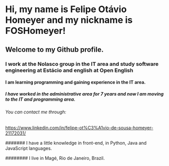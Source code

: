 # Hi, my name is Felipe Otávio Homeyer and my nickname is FOSHomeyer!
## Welcome to my Github profile.

### I work at the Nolasco group in the IT area and study software engineering at Estácio and english at Open English

#### I am learning programming and gaining experience in the IT area.

##### I have worked in the administrative area for 7 years and now I am moving to the IT and programming area.

###### You can contact me through:
https://www.linkedin.com/in/felipe-ot%C3%A1vio-de-sousa-homeyer-21172031/

####### I have a little knowledge in front-end, in Python, Java and JavaScript languages.

######## I live in Magé, Rio de Janeiro, Brazil.
 
